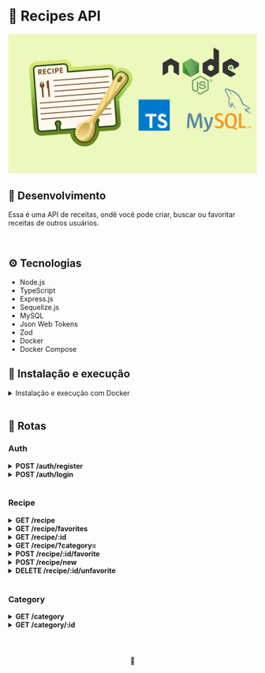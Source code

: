 # 🍣 Recipes API

![Preview do Projeto Recipes API](./images/project-preview.png)

## 📡 Desenvolvimento

Essa é uma API de receitas, ondê você pode criar, buscar ou favoritar receitas de outros usuários.

<br />

## ⚙️ Tecnologias

- Node.js
- TypeScript
- Express.js
- Sequelize.js
- MySQL
- Json Web Tokens
- Zod
- Docker
- Docker Compose

## 🚀 Instalação e execução

<details>
<summary>Instalação e execução com Docker</summary>
<br />

Para rodar está aplicação é necessário ter **Git**, **Node**, **Docker** e o **Docker Compose** instalados no seu computador. O Docker Compose precisa estar na versão **1.29** ou superior e o Node na versão 16.

Para conseguir executar os comandos do abaixo também é necessário que seu sistema operacional tenha um terminal Bash instalado. Caso você esteja utilizando Linux ou macOS, o Bash já vem instalado por padrão. Porém, se o seu sistema for Windows, você pode [aprender como instalar](https://dicasdeprogramacao.com.br/como-instalar-o-git-no-windows/).

### 1 - Clone o repositório:

```
git clone git@github.com:lauropera/recipes-API.git
```

### 2 - Na raíz do projeto, suba os containers do backend (`rcp_backend`) e o banco de dados (`rcp_db`) com o comando:

    npm run compose:up

Os containers estão mapeados nas seguintes portas:

- rcp_backend: 3001
- rcp_db: 3002

Para parar os containers, na pasta raiz do projeto execute o comando:

    npm run compose:down

### 3 - Usuários para fazer login

Nessa aplicação é necessário fazer o login com um email e senha. A tabela abaixo disponibiliza usuários pré-cadastrados para o acesso:

| Email              |    Senha    |
| ------------------ | :---------: |
| mallu@artist.com   | sambinhabom |
| sebastian@sebs.com |    piano    |

</details>
<br />

## 🔎 Rotas

### Auth

<details>
  <summary><strong>POST /auth/register</strong></summary>
  <br/ >

• Cadastra um novo usuário.

  <h3>Exemplo de requisição:</h3>

```
{
    "name": "Arezu",
    "email": "arezu@pokemail.com",
    "password": "pokepass"
}
```

</details>

<details>
  <summary><strong>POST /auth/login</strong></summary>
  <br/ >

• Faz o login na aplicação.

  <h3>Exemplo de requisição:</h3>

```
{
  "email": "sebastian@sebs.com",
  "password": "piano"
}
```

</details>

<br />

### Recipe

<details>
  <summary><strong>GET /recipe</strong></summary>
  <br/ >

• Traz todas as receitas.

</details>

<details>
  <summary><strong>GET /recipe/favorites</strong></summary>
  <br/ >

• Traz as receitas favoritadas do usuário.

</details>

<details>
  <summary><strong>GET /recipe/:id</strong></summary>
  <br/ >

• Traz uma receita pelo seu id.

</details>

<details>
  <summary><strong>GET /recipe/?category=</strong></summary>
  <br/ >

• Traz todas as receitas pela categoria.

  <h3>Exemplo de rota</h3>

```
/recipe/?category=lanchesF
```

</details>

<details>
  <summary><strong>POST /recipe/:id/favorite</strong></summary>
  <br/ >

• Adiciona uma receita nos favoritos pelo seu id.

</details>

<details>
  <summary><strong>POST /recipe/new</strong></summary>
  <br/ >

• Cria uma nova receita.

  <h3>Exemplo de requisição:</h3>

```
{
    "name": "Miojo",
    "chef": "mallu@artist.com",
    "preparationTime": 5,
    "servings": 1,
    "videoUrl": "",
    "imageUrl": "",
    "category": "Massas",
    "tags": [
        "Macarrão instantâneo"
    ],
    "ingredients": [
        {
            "amount": 1,
            "name": "Pacote de miojo"
        }
    ],
    "instructions": [
        "Ferva a agua em 2 minutos",
        "Despeje o miojo na agua por 3 minutos",
        "Desligue o fogo e jogue o tempero"
    ]
}
```

</details>

<details>
  <summary><strong>DELETE /recipe/:id/unfavorite</strong></summary>
  <br/ >

• Remove uma receita nos favoritos pelo seu id.

</details>

<br />

### Category

<details>
  <summary><strong>GET /category</strong></summary>
  <br/ >

• Traz todas as categorias.

</details>

<details>
  <summary><strong>GET /category/:id</strong></summary>
  <br/ >

• Traz todas as receitas relacionadas a categoria pelo seu id.

</details>

<br />

#

<div>
  <p align="center">🍐</p>
</div>
